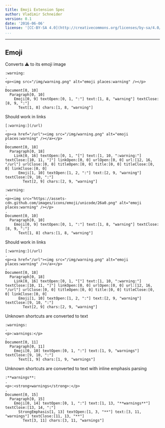 ```yaml
---
title: Emoji Extension Spec
author: Vladimir Schneider
version: 0.1
date: '2016-06-06'
license: '[CC-BY-SA 4.0](http://creativecommons.org/licenses/by-sa/4.0/)'
...
```

---

## Emoji

Converts :warning: to its emoji image

```````````````````````````````` example Emoji: 1
:warning:
.
<p><img src="/img/warning.png" alt="emoji places:warning" /></p>
.
Document[0, 10]
  Paragraph[0, 10]
    Emoji[0, 9] textOpen:[0, 1, ":"] text:[1, 8, "warning"] textClose:[8, 9, ":"]
      Text[1, 8] chars:[1, 8, "warning"]
````````````````````````````````


Should work in links

```````````````````````````````` example Emoji: 2
[:warning:](/url)
.
<p><a href="/url"><img src="/img/warning.png" alt="emoji places:warning" /></a></p>
.
Document[0, 18]
  Paragraph[0, 18]
    Link[0, 16] textOpen:[0, 1, "["] text:[1, 10, ":warning:"] textClose:[10, 11, "]"] linkOpen:[0, 0] urlOpen:[0, 0] url:[12, 16, "/url"] urlClose:[0, 0] titleOpen:[0, 0] title:[0, 0] titleClose:[0, 0] linkClose:[0, 0]
      Emoji[1, 10] textOpen:[1, 2, ":"] text:[2, 9, "warning"] textClose:[9, 10, ":"]
        Text[2, 9] chars:[2, 9, "warning"]
````````````````````````````````


```````````````````````````````` example(Emoji: 3) options(url)
:warning:
.
<p><img src="https://assets-cdn.github.com/images/icons/emoji/unicode/26a0.png" alt="emoji places:warning" /></p>
.
Document[0, 10]
  Paragraph[0, 10]
    Emoji[0, 9] textOpen:[0, 1, ":"] text:[1, 8, "warning"] textClose:[8, 9, ":"]
      Text[1, 8] chars:[1, 8, "warning"]
````````````````````````````````


Should work in links

```````````````````````````````` example Emoji: 4
[:warning:](/url)
.
<p><a href="/url"><img src="/img/warning.png" alt="emoji places:warning" /></a></p>
.
Document[0, 18]
  Paragraph[0, 18]
    Link[0, 16] textOpen:[0, 1, "["] text:[1, 10, ":warning:"] textClose:[10, 11, "]"] linkOpen:[0, 0] urlOpen:[0, 0] url:[12, 16, "/url"] urlClose:[0, 0] titleOpen:[0, 0] title:[0, 0] titleClose:[0, 0] linkClose:[0, 0]
      Emoji[1, 10] textOpen:[1, 2, ":"] text:[2, 9, "warning"] textClose:[9, 10, ":"]
        Text[2, 9] chars:[2, 9, "warning"]
````````````````````````````````


Unknown shortcuts are converted to text

```````````````````````````````` example Emoji: 5
:warnings:
.
<p>:warnings:</p>
.
Document[0, 11]
  Paragraph[0, 11]
    Emoji[0, 10] textOpen:[0, 1, ":"] text:[1, 9, "warnings"] textClose:[9, 10, ":"]
      Text[1, 9] chars:[1, 9, "warnings"]
````````````````````````````````


Unknown shortcuts are converted to text with inline emphasis parsing

```````````````````````````````` example Emoji: 6
:**warnings**:
.
<p>:<strong>warnings</strong>:</p>
.
Document[0, 15]
  Paragraph[0, 15]
    Emoji[0, 14] textOpen:[0, 1, ":"] text:[1, 13, "**warnings**"] textClose:[13, 14, ":"]
      StrongEmphasis[1, 13] textOpen:[1, 3, "**"] text:[3, 11, "warnings"] textClose:[11, 13, "**"]
        Text[3, 11] chars:[3, 11, "warnings"]
````````````````````````````````


